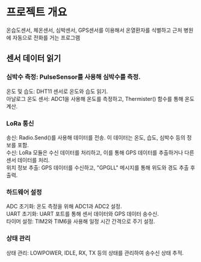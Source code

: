 # 프로젝트 개요
온습도센서, 체온센서, 심박센서, GPS센서를 이용해서 온열환자를 식별하고 근처 병원에 자동으로 전화를 거는 프로그램<br>

## 센서 데이터 읽기

### 심박수 측정: PulseSensor를 사용해 심박수를 측정.
온도 및 습도: DHT11 센서로 온도와 습도 읽기.<br>
아날로그 온도 센서: ADC1을 사용해 온도를 측정하고, Thermister() 함수를 통해 온도 계산.<br>

### LoRa 통신
송신: Radio.Send()를 사용해 데이터를 전송. 이 데이터는 온도, 습도, 심박수 등의 정보를 포함.<br>
수신: LoRa 모듈은 수신 데이터를 처리하고, 이를 통해 GPS 데이터를 추출하거나 다른 센서 데이터를 처리.<br>
위치 정보 추출: GPS 데이터를 수신하고, "GPGLL" 메시지를 통해 위도와 경도 추출 후 출력.<br>

### 하드웨어 설정
ADC 초기화: 온도 측정을 위해 ADC1과 ADC2 설정.<br>
UART 초기화: UART 포트를 통해 센서 데이터와 GPS 데이터 송수신.<br>
타이머 설정: TIM2와 TIM6을 사용해 일정 시간 간격으로 주기 설정.<br>

### 상태 관리
상태 관리: LOWPOWER, IDLE, RX, TX 등의 상태를 관리하여 송수신 상태 추적.<br>
